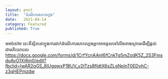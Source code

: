 ```yaml
---
layout: post
title:  "ដំណើការសាកល្បង"
date:   2021-04-14
category: Featured
published: True
---
```

website នេះគឺស្ថិតនោក្នុងការដាក់ដំណើការសាកល្បងអ្នកអាចចូលទៅលីងខាងក្រោមដើម្បីផ្តល់ជាមតិយោបល
https://docs.google.com/forms/d/1CrfYcnAAnI6fCnkTg5mZodK5Z_2S3FmsduAvG1Xj8m0/edit?fbclid=IwAR2qGS_6IUgqwxP1BUV_y2tTzs8fIdtX6sZLgNplnT0EDyhC-z3qHEPmzdw
